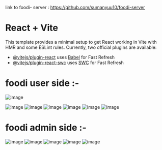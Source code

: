 link to foodi- server : https://github.com/sumanyuu10/foodi-server 
# React + Vite

This template provides a minimal setup to get React working in Vite with HMR and some ESLint rules.
Currently, two official plugins are available:

- [@vitejs/plugin-react](https://github.com/vitejs/vite-plugin-react/blob/main/packages/plugin-react/README.md) uses [Babel](https://babeljs.io/) for Fast Refresh
- [@vitejs/plugin-react-swc](https://github.com/vitejs/vite-plugin-react-swc) uses [SWC](https://swc.rs/) for Fast Refresh
# foodi user side :-
![image](https://github.com/user-attachments/assets/382145a5-6cc9-4e14-ba74-473f0215efa2)

![image](https://github.com/user-attachments/assets/8723322c-11b8-40b3-b9e5-5bafd092b3f8)
![image](https://github.com/user-attachments/assets/b282f97e-ecb1-4120-8581-d08a6958b5bf)
![image](https://github.com/user-attachments/assets/5665df59-999e-4a79-8aff-35572a81004d)
![image](https://github.com/user-attachments/assets/71ef79ac-c4bb-4815-b956-e39355b1e835)
![image](https://github.com/user-attachments/assets/1eda2621-24b3-4954-85d7-1b327dd2f8a4)
![image](https://github.com/user-attachments/assets/50bae1e5-90b8-4414-90af-e9b3156e98ab)

# foodi admin side :-
![image](https://github.com/user-attachments/assets/563a5b4d-b426-4067-82cd-f67bddb54276)
![image](https://github.com/user-attachments/assets/e770b3e3-a4dd-4bf8-b5db-f0d2af40324b)
![image](https://github.com/user-attachments/assets/cdb1865c-2184-4c29-a5e1-d7a050bdba5e)
![image](https://github.com/user-attachments/assets/4af7e43d-8bb6-46d4-988f-e182cdd4e1ca)
![image](https://github.com/user-attachments/assets/9dd548a2-e12e-4ae5-9da9-74317a1730c9)
